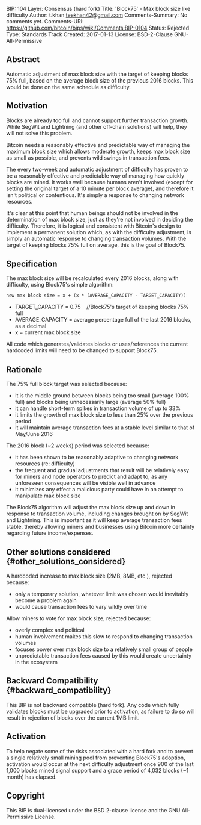 BIP: 104
Layer: Consensus (hard fork)
Title: 'Block75' - Max block size like difficulty
Author: t.khan <teekhan42@gmail.com>
Comments-Summary: No comments yet.
Comments-URI: https://github.com/bitcoin/bips/wiki/Comments:BIP-0104
Status: Rejected
Type: Standards Track
Created: 2017-01-13
License: BSD-2-Clause
GNU-All-Permissive

## Abstract

Automatic adjustment of max block size with the target of keeping blocks
75% full, based on the average block size of the previous 2016 blocks.
This would be done on the same schedule as difficulty.

## Motivation

Blocks are already too full and cannot support further transaction
growth. While SegWit and Lightning (and other off-chain solutions) will
help, they will not solve this problem.

Bitcoin needs a reasonably effective and predictable way of managing the
maximum block size which allows moderate growth, keeps max block size as
small as possible, and prevents wild swings in transaction fees.

The every two-week and automatic adjustment of difficulty has proven to
be a reasonably effective and predictable way of managing how quickly
blocks are mined. It works well because humans aren't involved (except
for setting the original target of a 10 minute per block average), and
therefore it isn't political or contentious. It's simply a response to
changing network resources.

It's clear at this point that human beings should not be involved in the
determination of max block size, just as they're not involved in
deciding the difficulty. Therefore, it is logical and consistent with
Bitcoin's design to implement a permanent solution which, as with the
difficulty adjustment, is simply an automatic response to changing
transaction volumes. With the target of keeping blocks 75% full on
average, this is the goal of Block75.

## Specification

The max block size will be recalculated every 2016 blocks, along with
difficulty, using Block75's simple algorithm:

`new max block size = x + (x * (AVERAGE_CAPACITY - TARGET_CAPACITY))`

-   TARGET_CAPACITY = 0.75    //Block75\'s target of keeping blocks 75%
full
-   AVERAGE_CAPACITY = average percentage full of the last 2016 blocks,
as a decimal
-   x = current max block size

All code which generates/validates blocks or uses/references the current
hardcoded limits will need to be changed to support Block75.

## Rationale

The 75% full block target was selected because:

-   it is the middle ground between blocks being too small (average 100%
full) and blocks being unnecessarily large (average 50% full)
-   it can handle short-term spikes in transaction volume of up to 33%
-   it limits the growth of max block size to less than 25% over the
previous period
-   it will maintain average transaction fees at a stable level similar
to that of May/June 2016

The 2016 block (\~2 weeks) period was selected because:

-   it has been shown to be reasonably adaptive to changing network
resources (re: difficulty)
-   the frequent and gradual adjustments that result will be relatively
easy for miners and node operators to predict and adapt to, as any
unforeseen consequences will be visible well in advance
-   it minimizes any effect a malicious party could have in an attempt
to manipulate max block size

The Block75 algorithm will adjust the max block size up and down in
response to transaction volume, including changes brought on by SegWit
and Lightning. This is important as it will keep average transaction
fees stable, thereby allowing miners and businesses using Bitcoin more
certainty regarding future income/expenses.

## Other solutions considered {#other_solutions_considered}

A hardcoded increase to max block size (2MB, 8MB, etc.), rejected
because:

-   only a temporary solution, whatever limit was chosen would
inevitably become a problem again
-   would cause transaction fees to vary wildly over time

Allow miners to vote for max block size, rejected because:

-   overly complex and political
-   human involvement makes this slow to respond to changing transaction
volumes
-   focuses power over max block size to a relatively small group of
people
-   unpredictable transaction fees caused by this would create
uncertainty in the ecosystem

## Backward Compatibility {#backward_compatibility}

This BIP is not backward compatible (hard fork). Any code which fully
validates blocks must be upgraded prior to activation, as failure to do
so will result in rejection of blocks over the current 1MB limit.

## Activation

To help negate some of the risks associated with a hard fork and to
prevent a single relatively small mining pool from preventing Block75\'s
adoption, activation would occur at the next difficulty adjustment once
900 of the last 1,000 blocks mined signal support and a grace period of
4,032 blocks (\~1 month) has elapsed.

## Copyright

This BIP is dual-licensed under the BSD 2-clause license and the GNU
All-Permissive License.
